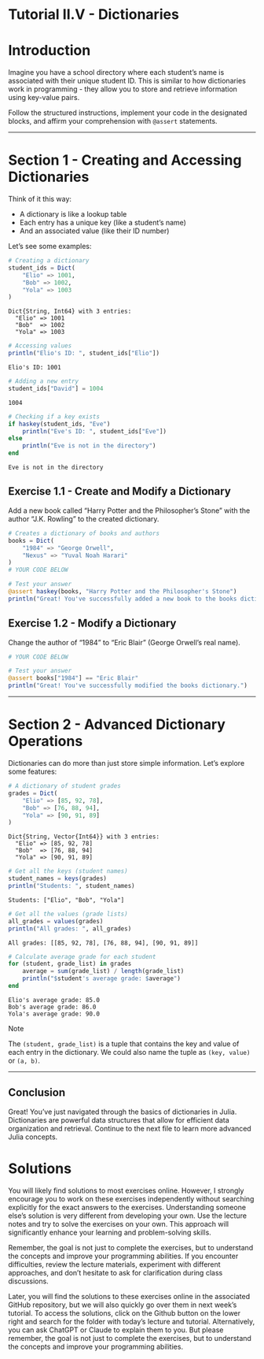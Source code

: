 # Tutorial II.V - Dictionaries


# Introduction

Imagine you have a school directory where each student’s name is
associated with their unique student ID. This is similar to how
dictionaries work in programming - they allow you to store and retrieve
information using key-value pairs.

Follow the structured instructions, implement your code in the
designated blocks, and affirm your comprehension with `@assert`
statements.

------------------------------------------------------------------------

# Section 1 - Creating and Accessing Dictionaries

Think of it this way:

- A dictionary is like a lookup table
- Each entry has a unique key (like a student’s name)
- And an associated value (like their ID number)

Let’s see some examples:

``` julia
# Creating a dictionary
student_ids = Dict(
    "Elio" => 1001, 
    "Bob" => 1002, 
    "Yola" => 1003
)
```

    Dict{String, Int64} with 3 entries:
      "Elio" => 1001
      "Bob"  => 1002
      "Yola" => 1003

``` julia
# Accessing values
println("Elio's ID: ", student_ids["Elio"])
```

    Elio's ID: 1001

``` julia
# Adding a new entry
student_ids["David"] = 1004
```

    1004

``` julia
# Checking if a key exists
if haskey(student_ids, "Eve")
    println("Eve's ID: ", student_ids["Eve"])
else
    println("Eve is not in the directory")
end
```

    Eve is not in the directory

## Exercise 1.1 - Create and Modify a Dictionary

Add a new book called “Harry Potter and the Philosopher’s Stone” with
the author “J.K. Rowling” to the created dictionary.

``` julia
# Creates a dictionary of books and authors
books = Dict(
    "1984" => "George Orwell", 
    "Nexus" => "Yuval Noah Harari"
)
# YOUR CODE BELOW
```

``` julia
# Test your answer
@assert haskey(books, "Harry Potter and the Philosopher's Stone")
println("Great! You've successfully added a new book to the books dictionary.")
```

## Exercise 1.2 - Modify a Dictionary

Change the author of “1984” to “Eric Blair” (George Orwell’s real name).

``` julia
# YOUR CODE BELOW
```

``` julia
# Test your answer
@assert books["1984"] == "Eric Blair"
println("Great! You've successfully modified the books dictionary.")
```

------------------------------------------------------------------------

# Section 2 - Advanced Dictionary Operations

Dictionaries can do more than just store simple information. Let’s
explore some features:

``` julia
# A dictionary of student grades
grades = Dict(
    "Elio" => [85, 92, 78],
    "Bob" => [76, 88, 94],
    "Yola" => [90, 91, 89]
)
```

    Dict{String, Vector{Int64}} with 3 entries:
      "Elio" => [85, 92, 78]
      "Bob"  => [76, 88, 94]
      "Yola" => [90, 91, 89]

``` julia
# Get all the keys (student names)
student_names = keys(grades)
println("Students: ", student_names)
```

    Students: ["Elio", "Bob", "Yola"]

``` julia
# Get all the values (grade lists)
all_grades = values(grades)
println("All grades: ", all_grades)
```

    All grades: [[85, 92, 78], [76, 88, 94], [90, 91, 89]]

``` julia
# Calculate average grade for each student
for (student, grade_list) in grades
    average = sum(grade_list) / length(grade_list)
    println("$student's average grade: $average")
end
```

    Elio's average grade: 85.0
    Bob's average grade: 86.0
    Yola's average grade: 90.0

> [!NOTE]
>
> The `(student, grade_list)` is a tuple that contains the key and value
> of each entry in the dictionary. We could also name the tuple as
> `(key, value)` or `(a, b)`.

------------------------------------------------------------------------

## Conclusion

Great! You’ve just navigated through the basics of dictionaries in
Julia. Dictionaries are powerful data structures that allow for
efficient data organization and retrieval. Continue to the next file to
learn more advanced Julia concepts.

# Solutions

You will likely find solutions to most exercises online. However, I
strongly encourage you to work on these exercises independently without
searching explicitly for the exact answers to the exercises.
Understanding someone else’s solution is very different from developing
your own. Use the lecture notes and try to solve the exercises on your
own. This approach will significantly enhance your learning and
problem-solving skills.

Remember, the goal is not just to complete the exercises, but to
understand the concepts and improve your programming abilities. If you
encounter difficulties, review the lecture materials, experiment with
different approaches, and don’t hesitate to ask for clarification during
class discussions.

Later, you will find the solutions to these exercises online in the
associated GitHub repository, but we will also quickly go over them in
next week’s tutorial. To access the solutions, click on the Github
button on the lower right and search for the folder with today’s lecture
and tutorial. Alternatively, you can ask ChatGPT or Claude to explain
them to you. But please remember, the goal is not just to complete the
exercises, but to understand the concepts and improve your programming
abilities.
